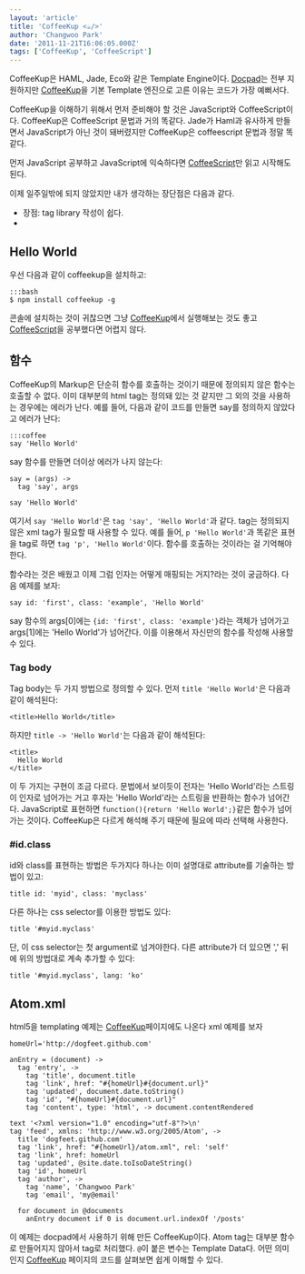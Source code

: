 ```yaml
---
layout: 'article'
title: 'CoffeeKup <☕/>'
author: 'Changwoo Park'
date: '2011-11-21T16:06:05.000Z'
tags: ['CoffeeKup', 'CoffeeScript']
---
```


CoffeeKup은 HAML, Jade, Eco와 같은 Template Engine이다. [Docpad][]는 전부 지원하지만 [CoffeeKup][]을 기본 Template 엔진으로 고른 이유는 코드가 가장 예뻐서다.

CoffeeKup을 이해하기 위해서 먼저 준비해야 할 것은 JavaScript와 CoffeeScript이다. CoffeeKup은 CoffeeScript 문법과 거의 똑같다. Jade가 Haml과 유사하게 만들면서 JavaScript가 아닌 것이 돼버렸지만 CoffeeKup은 coffeescript 문법과 정말 똑같다.

먼저 JavaScript 공부하고 JavaScript에 익숙하다면 [CoffeeScript][]만 읽고 시작해도 된다.

이제 일주일밖에 되지 않았지만 내가 생각하는 장단점은 다음과 같다.

 * 장점: tag library 작성이 쉽다.
 * 
## Hello World

우선 다음과 같이 coffeekup을 설치하고:

    :::bash
    $ npm install coffeekup -g

콘솔에 설치하는 것이 귀찮으면 그냥 [CoffeeKup][]에서 실행해보는 것도 좋고 [CoffeeScript][]을 공부했다면 어렵지 않다.

## 함수

CoffeeKup의 Markup은 단순히 함수를 호출하는 것이기 때문에 정의되지 않은 함수는 호출할 수 없다. 이미 대부분의 html tag는 정의돼 있는 것 같지만 그 외의 것을 사용하는 경우에는 에러가 난다. 예를 들어, 다음과 같이 코드를 만들면 say를 정의하지 않았다고 에러가 난다:

    :::coffee
    say 'Hello World'

say 함수를 만들면 더이상 에러가 나지 않는다:

    say = (args) ->
      tag 'say', args

    say 'Hello World'

여기서 `say 'Hello World'`은 `tag 'say', 'Hello World'`과 같다. tag는 정의되지 않은 xml tag가 필요할 때 사용할 수 있다. 예를 들어, `p 'Hello World'`과 똑같은 표현을 tag로 하면 `tag 'p', 'Hello World'`이다. 함수를 호출하는 것이라는 걸 기억해야 한다.

함수라는 것은 배웠고 이제 그럼 인자는 어떻게 매핑되는 거지?라는 것이 궁금하다. 다음 예제를 보자:

    say id: 'first', class: 'example', 'Hello World'

say 함수의 args[0]에는 `{id: 'first', class: 'example'}`라는 객체가 넘어가고 args[1]에는 'Hello World'가 넘어간다. 이를 이용해서 자신만의 함수를 작성해 사용할 수 있다.

### Tag body

Tag body는 두 가지 방법으로 정의할 수 있다. 먼저 `title 'Hello World'`은 다음과 같이 해석된다:

    <title>Hello World</title>

하지만 `title -> 'Hello World'`는 다음과 같이 해석된다:

    <title>
      Hello World
    </title>

이 두 가지는 구현이 조금 다르다. 문법에서 보이듯이 전자는 'Hello World'라는 스트링이 인자로 넘어가는 거고 후자는 'Hello World'라는 스트링을 반환하는 함수가 넘어간다. JavaScript로 표현하면 `function(){return 'Hello World';}`같은 함수가 넘어가는 것이다. CoffeeKup은 다르게 해석해 주기 때문에 필요에 따라 선택해 사용한다.

### #id.class

id와 class를 표현하는 방법은 두가지다 하나는 이미 설명대로 attribute를 기술하는 방법이 있고:

    title id: 'myid', class: 'myclass'

다른 하나는 css selector를 이용한 방법도 있다:

    title '#myid.myclass'

단, 이 css selector는 첫 argument로 넘겨야한다. 다른 attribute가 더 있으면 ',' 뒤에 위의 방법대로 계속 추가할 수 있다:

    title '#myid.myclass', lang: 'ko'

## Atom.xml

html5을 templating 예제는 [CoffeeKup][]페이지에도 나온다 xml 예제를 보자 

    homeUrl='http://dogfeet.github.com'

    anEntry = (document) ->
      tag 'entry', ->
        tag 'title', document.title
        tag 'link', href: "#{homeUrl}#{document.url}"
        tag 'updated', document.date.toString()
        tag 'id', "#{homeUrl}#{document.url}"
        tag 'content', type: 'html', -> document.contentRendered

    text '<?xml version="1.0" encoding="utf-8"?>\n'
    tag 'feed', xmlns: 'http://www.w3.org/2005/Atom', ->
      title 'dogfeet.github.com'
      tag 'link', href: "#{homeUrl}/atom.xml", rel: 'self'
      tag 'link', href: homeUrl
      tag 'updated', @site.date.toIsoDateString()
      tag 'id', homeUrl
      tag 'author', ->
        tag 'name', 'Changwoo Park'
        tag 'email', 'my@email'

      for document in @documents
        anEntry document if 0 is document.url.indexOf '/posts'

이 예제는 docpad에서 사용하기 위해 만든 CoffeeKup이다. Atom tag는 대부분 함수로 만들어지지 않아서 tag로 처리했다. `@`이 붙은 변수는 Template Data다. 어떤 의미인지 [CoffeeKup][] 페이지의 코드를 살펴보면 쉽게 이해할 수 있다.

[CoffeeKup]: http://coffeekup.org/
[CoffeeScript]: http://jashkenas.github.com/coffee-script/
[Docpad]: https://github.com/balupton/docpad

